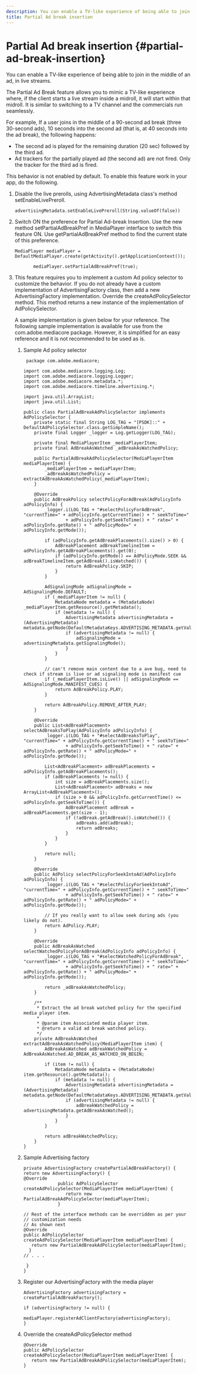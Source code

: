 ```yaml
---
description: You can enable a TV-like experience of being able to join in the middle of an ad, in live streams.
title: Partial Ad break insertion
---
```


# Partial Ad break insertion {#partial-ad-break-insertion}

You can enable a TV-like experience of being able to join in the middle of an ad, in live streams.

 The Partial Ad Break feature allows you to mimic a TV-like experience where, if the client starts a live stream inside a midroll, it will start within that midroll. It is similar to switching to a TV channel and the commercials run seamlessly.

For example, If a user joins in the middle of a 90-second ad break (three 30-second ads), 10 seconds into the second ad (that is, at 40 seconds into the ad break), the following happens:

* The second ad is played for the remaining duration (20 sec) followed by the third ad. 
* Ad trackers for the partially played ad (the second ad) are not fired. Only the tracker for the third ad is fired.

This behavior is not enabled by default. To enable this feature work in your app, do the following.

1. Disable the live prerolls, using AdvertisingMetadata class's method setEnableLivePreroll. 

   ```
   advertisingMetadata.setEnableLivePreroll(String.valueOf(false))
   ```

1. Switch ON the preference for Partial Ad-break Insertion. Use the new method setPartialAdBreakPref in MediaPlayer interface to switch this feature ON. Use getPartialAdBreakPref method to find the current state of this preference. 

   ```
   MediaPlayer mediaPlayer = DefaultMediaPlayer.create(getActivity().getApplicationContext()); 
        
          mediaPlayer.setPartialAdBreakPref(true); 
   
   ```

1. This feature requires you to implement a custom Ad policy selector to customize the behavior. If you do not already have a custom implementation of AdvertisingFactory class, then add a new AdvertisingFactory implementation. Override the createAdPolicySelector method. This method returns a new instance of the implementation of AdPolicySelector.

   A sample implementation is given below for your reference. The following sample implementation is available for use from the com.adobe.mediacore package. However, it is simplified for an easy reference and it is not recommended to be used as is.

    1. Sample Ad policy selector     
    
       ```    
        package com.adobe.mediacore;

       import com.adobe.mediacore.logging.Log; 
       import com.adobe.mediacore.logging.Logger; 
       import com.adobe.mediacore.metadata.*; 
       import com.adobe.mediacore.timeline.advertising.*; 
        
       import java.util.ArrayList; 
       import java.util.List; 
        
       public class PartialAdBreakAdPolicySelector implements AdPolicySelector { 
           private static final String LOG_TAG = "[PSDK]::" + DefaultAdPolicySelector.class.getSimpleName(); 
           private final Logger _logger = Log.getLogger(LOG_TAG); 
        
           private final MediaPlayerItem _mediaPlayerItem; 
           private final AdBreakAsWatched _adBreakAsWatchedPolicy; 
        
           public PartialAdBreakAdPolicySelector(MediaPlayerItem mediaPlayerItem) { 
               _mediaPlayerItem = mediaPlayerItem; 
               _adBreakAsWatchedPolicy = extractAdBreakAsWatchedPolicy(_mediaPlayerItem); 
           } 
        
           @Override 
           public AdBreakPolicy selectPolicyForAdBreak(AdPolicyInfo adPolicyInfo) { 
               _logger.i(LOG_TAG + "#selectPolicyForAdBreak", "currentTime=" + adPolicyInfo.getCurrentTime() + " seekToTime=" 
                       + adPolicyInfo.getSeekToTime() + " rate=" + adPolicyInfo.getRate() + " adPolicyMode=" + adPolicyInfo.getMode()); 
        
               if (adPolicyInfo.getAdBreakPlacements().size() > 0) { 
                   AdBreakPlacement adBreakTimelineItem = adPolicyInfo.getAdBreakPlacements().get(0); 
                   if (adPolicyInfo.getMode() == AdPolicyMode.SEEK && adBreakTimelineItem.getAdBreak().isWatched()) { 
                       return AdBreakPolicy.SKIP; 
                   } 
               } 
        
               AdSignalingMode adSignalingMode = AdSignalingMode.DEFAULT; 
               if (_mediaPlayerItem != null) { 
                   MetadataNode metadata = (MetadataNode) _mediaPlayerItem.getResource().getMetadata(); 
                   if (metadata != null) { 
                       AdvertisingMetadata advertisingMetadata = (AdvertisingMetadata) metadata.getNode(DefaultMetadataKeys.ADVERTISING_METADATA.getValue()); 
                       if (advertisingMetadata != null) { 
                           adSignalingMode = advertisingMetadata.getSignalingMode(); 
                       } 
                   } 
               } 
        
               // can't remove main content due to a ave bug, need to check if stream is live or ad signaling mode is manifest cue 
               if (_mediaPlayerItem.isLive() || adSignalingMode == AdSignalingMode.MANIFEST_CUES) { 
                   return AdBreakPolicy.PLAY; 
               } 
        
               return AdBreakPolicy.REMOVE_AFTER_PLAY; 
           } 
        
           @Override 
           public List<AdBreakPlacement> selectAdBreaksToPlay(AdPolicyInfo adPolicyInfo) { 
               _logger.i(LOG_TAG + "#selectAdBreaksToPlay", "currentTime=" + adPolicyInfo.getCurrentTime() + " seekToTime=" 
                       + adPolicyInfo.getSeekToTime() + " rate=" + adPolicyInfo.getRate() + " adPolicyMode=" + adPolicyInfo.getMode()); 
        
               List<AdBreakPlacement> adBreakPlacements = adPolicyInfo.getAdBreakPlacements(); 
               if (adBreakPlacements != null) { 
                   int size = adBreakPlacements.size(); 
                   List<AdBreakPlacement> adBreaks = new ArrayList<AdBreakPlacement>(); 
                   if (size > 0 && adPolicyInfo.getCurrentTime() <= adPolicyInfo.getSeekToTime()) { 
                       AdBreakPlacement adBreak = adBreakPlacements.get(size - 1); 
                       if (!adBreak.getAdBreak().isWatched()) { 
                           adBreaks.add(adBreak); 
                           return adBreaks; 
                       } 
                   } 
               } 
        
               return null; 
           } 
        
           @Override 
           public AdPolicy selectPolicyForSeekIntoAd(AdPolicyInfo adPolicyInfo) { 
               _logger.i(LOG_TAG + "#selectPolicyForSeekIntoAd", "currentTime=" + adPolicyInfo.getCurrentTime() + " seekToTime=" 
                       + adPolicyInfo.getSeekToTime() + " rate=" + adPolicyInfo.getRate() + " adPolicyMode=" + adPolicyInfo.getMode()); 
        
               // If you really want to allow seek during ads (you likely do not). 
               return AdPolicy.PLAY; 
           } 
        
           @Override 
           public AdBreakAsWatched selectWatchedPolicyForAdBreak(AdPolicyInfo adPolicyInfo) { 
               _logger.i(LOG_TAG + "#selectWatchedPolicyForAdBreak", "currentTime=" + adPolicyInfo.getCurrentTime() + " seekToTime=" 
                       + adPolicyInfo.getSeekToTime() + " rate=" + adPolicyInfo.getRate() + " adPolicyMode=" + adPolicyInfo.getMode()); 
        
               return _adBreakAsWatchedPolicy; 
           } 
        
           /** 
            * Extract the ad break watched policy for the specified media player item. 
            * 
            * @param item Associated media player item. 
            * @return a valid ad break watched policy. 
            */ 
           private AdBreakAsWatched extractAdBreakAsWatchedPolicy(MediaPlayerItem item) { 
               AdBreakAsWatched adBreakWatchedPolicy = AdBreakAsWatched.AD_BREAK_AS_WATCHED_ON_BEGIN; 
        
               if (item != null) { 
                   MetadataNode metadata = (MetadataNode) item.getResource().getMetadata(); 
                   if (metadata != null) { 
                       AdvertisingMetadata advertisingMetadata = (AdvertisingMetadata) metadata.getNode(DefaultMetadataKeys.ADVERTISING_METADATA.getValue()); 
                       if (advertisingMetadata != null) { 
                           adBreakWatchedPolicy = advertisingMetadata.getAdBreakAsWatched(); 
                       } 
                   } 
               } 
        
               return adBreakWatchedPolicy; 
           } 
       } 
       
       ```

    1. Sample Advertising factory     
    
       ```    
       private AdvertisingFactory createPartialAdBreakFactory() { 
       return new AdvertisingFactory() { 
       @Override 
                    public AdPolicySelector  
       createAdPolicySelector(MediaPlayerItem mediaPlayerItem) { 
                       return new PartialAdBreakAdPolicySelector(mediaPlayerItem); 
                    } 
        
       // Rest of the interface methods can be overridden as per your  
       // customization needs 
       // As shown next 
       @Override 
       public AdPolicySelector  
       createAdPolicySelector(MediaPlayerItem mediaPlayerItem) { 
          return new PartialAdBreakAdPolicySelector(mediaPlayerItem); 
         } 
       // . . . 
        
        } 
       } 
       
       ```

    1. Register our AdvertisingFactory with the media player     
    
       ```    
       AdvertisingFactory advertisingFactory = createPartialAdBreakFactory();  
        
       if (advertisingFactory != null) { 
                   mediaPlayer.registerAdClientFactory(advertisingFactory); 
       } 
       
       ```    
    
    1. Override the createAdPolicySelector method     
    
       ```    
       @Override 
       public AdPolicySelector  
       createAdPolicySelector(MediaPlayerItem mediaPlayerItem) { 
          return new PartialAdBreakAdPolicySelector(mediaPlayerItem); 
       } 
       
       ```

